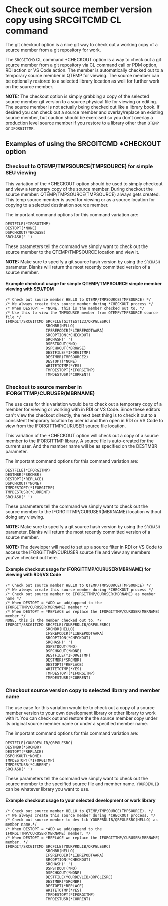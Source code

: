 # Check out source member version copy using SRCGITCMD CL command
The git checkout option is a nice git way to check out a working copy of a source member 
from a git repository for work.

The ```SRCGITCMD``` CL command *CHECKOUT option is a way to check out a git source member from a git 
repository via CL command call or PDM option, RDI action or VS Code action. The member is 
automatically checked out to a temporary source member in QTEMP for viewing. The source member can 
be optionally restored to a selected library location as well for further work on the source member. 

**NOTE:** The checkout option is simply grabbing a copy of the selected source member git version to a 
source physical file for viewing or editing. The source member is not actually being checked out 
like a library book. If desired you can check out a source member and overlay/replace an existing source member, but caution should be exercised so you don't overlay a production level source member if 
you restore to a library other than ```QTEMP``` or ```IFORGITTMP```.

## Examples of using the SRCGITCMD *CHECKOUT option

### Checkout to QTEMP/TMPSOURCE(TMPSOURCE) for simple SEU viewing
This variation of the *CHECKOUT option should be used to simply checkout and 
view a temporary copy of the source member. During checkout the source 
member: QTEMP/TMPSOURCE(TMPSOURCE) always gets created. This temp source member 
is used for viewing or as a source location for copying to a selected destination source member.  

The important command options for this command variation are: 
```
DESTFILE(*IFORGITMP)
DESTOPT(*NONE)
DSPCHKOUT(*BROWSE)
SRCHASH(' ')        
```
These parameters tell the command we simply want to check out the source member to the 
QTEMP/TMPSOURCE location and view it.

**NOTE:** Make sure to specify a git source hash version by using the ```SRCHASH``` parameter. Blanks will return the most recently committed version of a source member. 

#### Example checkout usage for simple QTEMP/TMPSOURCE simple member viewing with SEU/PDM
```
/* Check out source member HELLO to QTEMP/TMPSOURCE(TMPSOURCE) */
/* We always create this source member during *CHECKOUT process */
/* When DESTOPT = *NONE, this is the member checked out to. */
/* Use this to view the TMPSOURCE member from QTEMP/TMPSOURCE source file */
IFORGIT/SRCGITCMD SRCFILE(GITTEST123/QRPGLESRC)         
                  SRCMBR(HELLO)                         
                  IFSREPODIR(*LIBREPODTAARA)            
                  SRCOPTION(*CHECKOUT)                  
                  SRCHASH(' ')                          
                  DSPSTDOUT(*NO)                        
                  DSPCHKOUT(*BROWSE)                    
                  DESTFILE(*IFORGITMP)                  
                  DESTMBR(TMPSOURCE2)                        
                  DESTOPT(*NONE)                     
                  WRITETOTMP(*YES)                      
                  TMPDESTOPT(*IFORGITMP)                
                  TMPDESTUSR(*CURRENT)                  
```

### Checkout to source member in IFORGITTMP/CURUSER(MBRNAME)
The use case for this variation would be to check out a temporary copy of a member for viewing
or working with in RDI or VS Code. Since these editors can't view the checkout directly, 
the next best thing is to check it out to a consistent temporary location by user id and 
then open in RDI or VS Code to view from the IFORGITTMP/CURUSER source file location.

This variation of the *CHECKOUT option will check out a copy of a source
member to the IFORGITTMP library. A source file is auto-created for the current user. And 
the mamber name will be as specified on the DESTMBR parameter.

The important command options for this command variation are: 
```
DESTFILE(*IFORGITMP)
DESTMBR(*SRCMBR)
DESTOPT(*REPLACE)
DSPCHKOUT(*NONE)
TMPDESTOPT(*IFORGITMP)                
TMPDESTUSR(*CURRENT)
SRCHASH(' ')                    
```
These parameters tell the command we simply want to check out the source member to the 
IFORGITTMP/CURUSER(MBRNAME) location without doing any viewing. 

**NOTE:** Make sure to specify a git source hash version by using the ```SRCHASH``` parameter. Blanks will return the most recently committed version of a source member. 

**NOTE:** The developer will need to set up a source filter in RDI or VS Code to access the
IFORGITTMP/CURUSER source file and view any members you've checked out here.

#### Example checkout usage for IFORGITTMP/CURUSER(MBRNAME) for viewing with RDI/VS Code 
```                                                      
/* Check out source member HELLO to QTEMP/TMPSOURCE(TMPSOURCE) */
/* We always create this source member during *CHECKOUT process */ 
/* Check out source member to IFORGITTMP/CURUSER(MBRNAME) as member name */
/* When DESTOPT = *ADD we add/append to the IFORGITTMP/CURUSER(MBRNAME) member */
/* When DESTOPT = *REPLACE we replace the IFORGITTMP/CURUSER(MBRNAME) member */ 
NONE, this is the member checked out to. */
IFORGIT/SRCGITCMD SRCFILE(YOURPRDLIB/QRPGLESRC)         
                  SRCMBR(HELLO)                         
                  IFSREPODIR(*LIBREPODTAARA)            
                  SRCOPTION(*CHECKOUT)                  
                  SRCHASH(' ')                          
                  DSPSTDOUT(*NO)                        
                  DSPCHKOUT(*NONE)                    
                  DESTFILE(*IFORGITMP)                  
                  DESTMBR(*SRCMBR)                        
                  DESTOPT(*REPLACE)                     
                  WRITETOTMP(*YES)                      
                  TMPDESTOPT(*IFORGITMP)                
                  TMPDESTUSR(*CURRENT)                  
```

### Checkout source version copy to selected library and member name
The use case for this variation would be to check out a copy of a source member version to your own 
development library or other library to work with it. You can check out and restore the 
the source member copy under its original source member name or under a specified member name.

The important command options for this command variation are: 
```
DESTFILE(YOURDEVLIB/QRPGLESRC)  
DESTMBR(*SRCMBR)           
DESTOPT(*REPLACE)
DSPCHKOUT(*NONE)
TMPDESTOPT(*IFORGITMP)                
TMPDESTUSR(*CURRENT)
SRCHASH(' ')        
```
These parameters tell the command we simply want to check out the source member to the 
specified source file and member name. ```YOURDEVLIB``` can be whatever library you want to use.

#### Example checkout usage to your selected development or work library 
```
/* Check out source member HELLO to QTEMP/TMPSOURCE(TMPSOURCE). */
/* We always create this source member during *CHECKOUT process. */ 
/* Check out source member to dev lib YOURPRDLIB/QRPGLESRC(HELLO) as member name.*/
/* When DESTOPT = *ADD we add/append to the IFORGITTMP/CURUSER(MBRNAME) member. */
/* When DESTOPT = *REPLACE we replace the IFORGITTMP/CURUSER(MBRNAME) member. */ 
IFORGIT/SRCGITCMD SRCFILE(YOURPRDLIB/QRPGLESRC)     
                  SRCMBR(HELLO)                     
                  IFSREPODIR(*LIBREPODTAARA)        
                  SRCOPTION(*CHECKOUT)              
                  SRCHASH(' ')                      
                  DSPSTDOUT(*NO)                    
                  DSPCHKOUT(*NONE)                
                  DESTFILE(YOURDEVLIB/QRPGLESRC)          
                  DESTMBR(*SRCMBR)                    
                  DESTOPT(*REPLACE)                     
                  WRITETOTMP(*YES)                  
                  TMPDESTOPT(*IFORGITMP)            
                  TMPDESTUSR(*CURRENT)              
```
